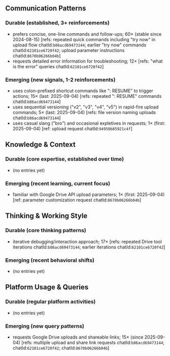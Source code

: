 ## Communication Patterns
### Durable (established, 3+ reinforcements)
- prefers concise, one-line commands and follow-ups; 60× (stable since 2024-08-15) [refs: repeated quick commands including "try now" in upload flow chatId:`b86acd69473144`; earlier "try now" commands chatId:`62101ce6720f42`; upload parameter instructions chatId:`8670b06266b04b`]
- requests detailed error information for troubleshooting; 12× [refs: "what is the error" queries chatId:`62101ce6720f42`]

### Emerging (new signals, 1-2 reinforcements)
- uses colon-prefixed shortcut commands like ": RESUME" to trigger actions; 15× (last: 2025-09-04) [refs: repeated ": RESUME" commands chatId:`b86acd69473144`]
- uses sequential versioning ("v2", "v3", "v4", "v5") in rapid-fire upload commands; 5× (last: 2025-09-04) [refs: file version naming uploads chatId:`b86acd69473144`]
- uses casual slang ("bro") and occasional expletives in requests; 1× (first: 2025-09-04) [ref: upload request chatId:`94950b85921c4f`]

## Knowledge & Context
### Durable (core expertise, established over time)
- (no entries yet)

### Emerging (recent learning, current focus)
- familiar with Google Drive API upload parameters; 1× (first: 2025-09-04) [ref: parameter customization request chatId:`8670b06266b04b`]

## Thinking & Working Style
### Durable (core thinking patterns)
- iterative debugging/interaction approach; 17× [refs: repeated Drive tool iterations chatId:`b86acd69473144`; earlier iterations chatId:`62101ce6720f42`]

### Emerging (recent behavioral shifts)
- (no entries yet)

## Platform Usage & Queries
### Durable (regular platform activities)
- (no entries yet)

### Emerging (new query patterns)
- requests Google Drive uploads and shareable links; 15× (since 2025-09-04) [refs: multiple upload and share link requests chatId:`b86acd69473144`; chatId:`62101ce6720f42`; chatId:`8670b06266b04b`]
